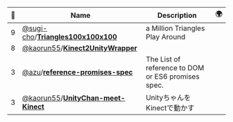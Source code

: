 |:star2: | Name | Description | 🌍|
|---|---|---|---|
|9|[@sugi-cho](https://github.com/sugi-cho)/[**Triangles100x100x100**](https://github.com/sugi-cho/Triangles100x100x100)|a Million Triangles Play Around||
|8|[@kaorun55](https://github.com/kaorun55)/[**Kinect2UnityWrapper**](https://github.com/kaorun55/Kinect2UnityWrapper)|||
|3|[@azu](https://github.com/azu)/[**reference-promises-spec**](https://github.com/azu/reference-promises-spec)|The List of reference to DOM or ES6 promises spec.||
|3|[@kaorun55](https://github.com/kaorun55)/[**UnityChan-meet-Kinect**](https://github.com/kaorun55/UnityChan-meet-Kinect)|UnityちゃんをKinectで動かす||

